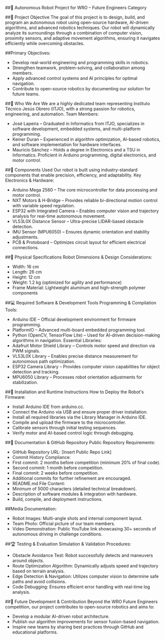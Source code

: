 ##🚀 Autonomous Robot Project for WRO – Future Engineers Category


##🎯 Project Objective
The goal of this project is to design, build, and program an autonomous robot using open-source hardware, AI-driven algorithms, and advanced robotics techniques. Our robot will dynamically analyze its surroundings through a combination of computer vision, proximity sensors, and adaptive movement algorithms, ensuring it navigates efficiently while overcoming obstacles.

##Primary Objectives:
- Develop real-world engineering and programming skills in robotics.
- Strengthen teamwork, problem-solving, and collaboration among members.
- Apply advanced control systems and AI principles for optimal navigation.
- Contribute to open-source robotics by documenting our solution for future teams.


##🔹 Who We Are
We are a highly dedicated team representing Instituto Técnico Jesús Obrero (ITJO), with a strong passion for robotics, engineering, and automation.
Team Members:
- José Lapeira – Graduated in Informatics from ITJO, specializes in software development, embedded systems, and multi-platform programming.
- Keiner Duran – Experienced in algorithm optimization, AI-based robotics, and software implementation for hardware interfaces.
- Mauricio Sánchez – Holds a degree in Electronics and a TSU in Informatics. Proficient in Arduino programming, digital electronics, and motor control.


##🔧 Components Used
Our robot is built using industry-standard components that enable precision, efficiency, and adaptability.
Key Electronics & Hardware:
- Arduino Mega 2560 – The core microcontroller for data processing and motor control.
- NXT Motors & H-Bridge – Provides reliable bi-directional motion control with variable speed regulation.
- ESP32 with Integrated Camera – Enables computer vision and trajectory analysis for real-time autonomous movement.
- VL53L0X Distance Sensor – Ultra-precise LIDAR-based obstacle detection.
- IMU Sensor (MPU6050) – Ensures dynamic orientation and stability adjustments.
- PCB & Protoboard – Optimizes circuit layout for efficient electrical connections.


##📏 Physical Specifications
Robot Dimensions & Design Considerations:
- Width: 16 cm
- Length: 26 cm
- Height: 12 cm
- Weight: 1.2 kg (optimized for agility and performance)
- Frame Material: Lightweight aluminum and high-strength polymer components


##💻 Required Software & Development Tools
Programming & Compilation Tools:
- Arduino IDE – Official development environment for firmware programming.
- PlatformIO – Advanced multi-board embedded programming tool.
- Python (OpenCV, TensorFlow Lite) – Used for AI-driven decision-making algorithms in navigation.
Essential Libraries:
- Adafruit Motor Shield Library – Controls motor speed and direction via PWM signals.
- VL53L0X Library – Enables precise distance measurement for autonomous path optimization.
- ESP32 Camera Library – Provides computer vision capabilities for object detection and tracking.
- MPU6050 Library – Processes robot orientation adjustments for stabilization.


##🔌 Installation and Runtime Instructions
How to Deploy the Robot's Firmware:
- Install Arduino IDE from arduino.cc.
- Connect the Arduino via USB and ensure proper driver installation.
- Install all required libraries via the Library Manager in Arduino IDE.
- Compile and upload the firmware to the microcontroller.
- Calibrate sensors through initial testing sequences.
- Verify motor and AI-based control logic through debugging.


##📜 Documentation & GitHub Repository
Public Repository Requirements:
- GitHub Repository URL: [Insert Public Repo Link]
- Commit History Compliance:
- First commit: 2 months before competition (minimum 20% of final code).
- Second commit: 1 month before competition.
- Final commit: 2 weeks before competition.
- Additional commits for further refinement are encouraged.
- README.md File Content:
- Minimum of 5000 characters (detailed technical breakdown).
- Description of software modules & integration with hardware.
- Build, compile, and deployment instructions.

##Media Documentation:
- Robot Images: Multi-angle shots and internal component layout.
- Team Photo: Official picture of our team members.
- Video Demonstration: Public YouTube link showcasing 30+ seconds of autonomous driving in challenge conditions.


##🏆 Testing & Evaluation
Simulation & Validation Procedures:
- Obstacle Avoidance Test: Robot successfully detects and maneuvers around objects.
- Route Optimization Algorithm: Dynamically adjusts speed and trajectory based on terrain analysis.
- Edge Detection & Navigation: Utilizes computer vision to determine safe paths and avoid collisions.
- Code Debugging: Ensures efficient error handling with real-time log analysis.


##🚀 Future Development & Contribution
Beyond the WRO Future Engineers competition, our project contributes to open-source robotics and aims to:
- Develop a modular AI-driven robot architecture.
- Publish our algorithm improvements for sensor fusion-based navigation.
- Inspire new teams by sharing best practices through GitHub and educational platforms.

